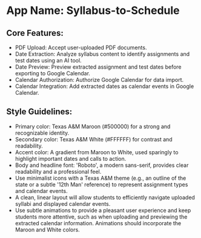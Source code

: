 # **App Name**: Syllabus-to-Schedule

## Core Features:

- PDF Upload: Accept user-uploaded PDF documents.
- Date Extraction: Analyze syllabus content to identify assignments and test dates using an AI tool.
- Date Preview: Preview extracted assignment and test dates before exporting to Google Calendar.
- Calendar Authorization: Authorize Google Calendar for data import.
- Calendar Integration: Add extracted dates as calendar events in Google Calendar.

## Style Guidelines:

- Primary color: Texas A&M Maroon (#500000) for a strong and recognizable identity.
- Secondary color: Texas A&M White (#FFFFFF) for contrast and readability.
- Accent color: A gradient from Maroon to White, used sparingly to highlight important dates and calls to action.
- Body and headline font: 'Roboto', a modern sans-serif, provides clear readability and a professional feel.
- Use minimalist icons with a Texas A&M theme (e.g., an outline of the state or a subtle '12th Man' reference) to represent assignment types and calendar events.
- A clean, linear layout will allow students to efficiently navigate uploaded syllabi and displayed calendar events.
- Use subtle animations to provide a pleasant user experience and keep students more attentive, such as when uploading and previewing the extracted calendar information. Animations should incorporate the Maroon and White colors.